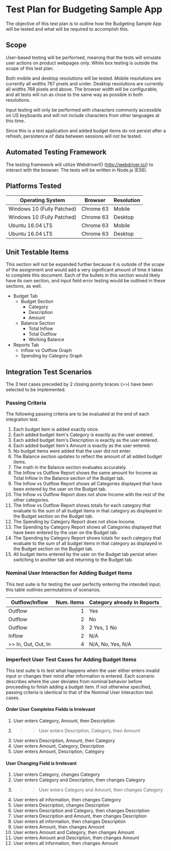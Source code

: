 # Test Plan for Budgeting Sample App

The objective of this test plan is to outline how the Budgeting Sample App will be tested and what will be required to accomplish this.

## Scope

User-based testing will be performed, meaning that the tests will simulate user actions on product webpages only. White box testing is outside the scope of this test plan.

Both mobile and desktop resolutions will be tested. Mobile resolutions are currently all widths 767 pixels and under. Desktop resolutions are currently all widths 768 pixels and above. The browser width will be configurable, and all tests will run as close to the same way as possible in both resolutions.

Input testing will only be performed with characters commonly accessible on US keyboards and will not include characters from other languages at this time.

Since this is a test application and added budget items do not persist after a refresh, persistence of data between sessions will not be tested.

## Automated Testing Framework

The testing framework will utilize WebdriverIO (http://webdriver.io/) to interact with the browser. The tests will be written in Node.js (ES6).

## Platforms Tested

| Operating System           | Browser    | Resolution                  |
| -------------------------- | ---------- | --------------------------- |
| Windows 10 (Fully Patched) | Chrome 63  | Mobile                      |
| Windows 10 (Fully Patched) | Chrome 63  | Desktop                     |
| Ubuntu 16.04 LTS           | Chrome 63  | Mobile                      |
| Ubuntu 16.04 LTS           | Chrome 63  | Desktop                     |

## Unit Testable Items

This section will not be expanded further because it is outside of the scope of the assignment and would add a very significant amount of time it takes to complete this document. Each of the bullets in this section would likely have its own section, and input field error testing would be outlined in these sections, as well.

* Budget Tab
  * Budget Section
    * Category
    * Description
    * Amount
  * Balance Section
    * Total Inflow
    * Total Outflow
    * Working Balance
* Reports Tab
  * Inflow vs Outflow Graph
  * Spending by Category Graph

## Integration Test Scenarios

The 3 test cases preceded by 2 closing pointy braces (>>) have been selected to be implemented.

### Passing Criteria

The following passing criteria are to be evaluated at the end of each integration test.

1. Each budget item is added exactly once.
2. Each added budget item's Category is exactly as the user entered.
3. Each added budget item's Description is exactly as the user entered.
4. Each added budget item's Amount is exactly as the user entered.
5. No budget items were added that the user did not enter.
6. The Balance section updates to reflect the amount of all added budget items.
7. The math in the Balance section evaluates accurately.
8. The Inflow vs Outflow Report shows the same amount for Income as Total Inflow in the Balance section of the Budget tab.
9. The Inflow vs Outflow Report shows all Categories displayed that have been entered by the user on the Budget tab.
10. The Inflow vs Outflow Report does not show Income with the rest of the other categories.
11. The Inflow vs Outflow Report shows totals for each category that evaluate to the sum of all budget items in that category as displayed in the Budget section on the Budget tab.
12. The Spending by Category Report does not show Income.
13. The Spending by Category Report shows all Categories displayed that have been entered by the user on the Budget tab.
14. The Spending by Category Report shows totals for each category that evaluate to the sum of all budget items in that category as displayed in the Budget section on the Budget tab.
15. All budget items entered by the user on the Budget tab persist when switching to another tab and returning to the Budget tab.

### Nominal User Interaction for Adding Budget Items

This test suite is for testing the user perfectly entering the intended input; this table outlines permutations of scenarios.

| Outflow/Inflow      | Num. Items | Category already in Reports |
| ------------------- | ---------: | --------------------------- |
| Outflow             | 1          | Yes                         |
| Outflow             | 2          | No                          |
| Outflow             | 3          | 2 Yes, 1 No                 |
| Inflow              | 2          | N/A                         |
| >> In, Out, Out, In | 4          | N/A, No, Yes, N/A           |

### Imperfect User Test Cases for Adding Budget Items

This test suite is to test what happens when the user either enters invalid input or changes their mind after information is entered. Each scenario describes where the user deviates from nominal behavior before proceeding to finish adding a budget item. If not otherwise specified, passing criteria is identical to that of the Nominal User Interaction test cases.

#### Order User Completes Fields is Irrelevant

1. User enters Category, Amount, then Description
2. >> User enters Description, Category, then Amount
3. User enters Description, Amount, then Category
4. User enters Amount, Category, Description
5. User enters Amount, Description, Category

#### User Changing Field is Irrelevant

1. User enters Category, changes Category
2. User enters Category and Description, then changes Category
3. >> User enters Category and Amount, then changes Category
4. User enters all information, then changes Category
5. User enters Description, changes Description
6. User enters Description and Category, then changes Description
7. User enters Description and Amount, then changes Description
8. User enters all information, then changes Description
9. User enters Amount, then changes Amount
10. User enters Amount and Category, then changes Amount
11. User enters Amount and Description, then changes Amount
12. User enters all information, then changes Amount
